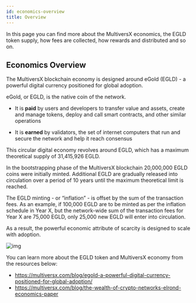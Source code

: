 ```yaml
---
id: economics-overview
title: Overview
---
```


[comment]: # (mx-context-auto)

In this page you can find more about the MultiversX economics, the EGLD token supply, how fees are collected, how rewards and distributed and so on. 

[comment]: # (mx-context-auto)

## **Economics Overview**

The MultiversX blockchain economy is designed around eGold (EGLD) - a powerful digital currency positioned for global adoption.

eGold, or EGLD, is the native coin of the network.

- It is **paid** by users and developers to transfer value and assets, create and manage tokens, deploy and call smart contracts, and other similar operations

- It is **earned** by validators, the set of internet computers that run and secure the network and help it reach consensus

This circular digital economy revolves around EGLD, which has a maximum theoretical supply of 31,415,926 EGLD.

In the bootstrapping phase of the MultiversX blockchain 20,000,000 EGLD coins were initially minted. 
Additional EGLD are gradually released into circulation over a period of 10 years until the maximum theoretical limit is reached.

The EGLD minting - or “inflation” - is offset by the sum of the transaction fees. As an example, if 100,000 EGLD are to be minted as per the inflation schedule in Year X, but the network-wide sum of the transaction fees for Year X are 75,000 EGLD, only 25,000 new EGLD will enter into circulation.

As a result, the powerful economic attribute of scarcity is designed to scale with adoption.

![img](/economics/egld-supply.png)

You can learn more about the EGLD token and MultiversX economy from the resources below:
- https://multiversx.com/blog/egold-a-powerful-digital-currency-positioned-for-global-adoption/
- https://multiversx.com/blog/the-wealth-of-crypto-networks-elrond-economics-paper
